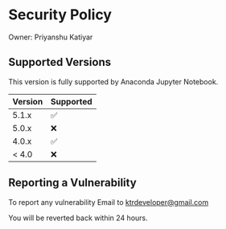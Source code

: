 # Security Policy

Owner: Priyanshu Katiyar

## Supported Versions

This version is fully supported by Anaconda Jupyter Notebook. 

| Version | Supported          |
| ------- | ------------------ |
| 5.1.x   | :white_check_mark: |
| 5.0.x   | :x:                |
| 4.0.x   | :white_check_mark: |
| < 4.0   | :x:                |

## Reporting a Vulnerability

To report any vulnerability Email to ktrdeveloper@gmail.com

You will be reverted back within 24 hours.
